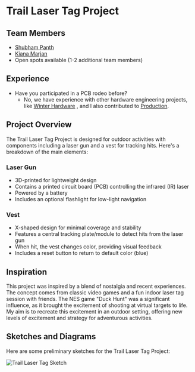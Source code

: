 # Trail Laser Tag Project

## Team Members
- [Shubham Panth](https://github.com/DevIos01)
- [Kiana Marjan](https://github.com/KianaMarjan)
- Open spots available (1-2 additional team members)

## Experience
- Have you participated in a PCB rodeo before?
  - No, we have experience with other hardware engineering projects, like [Winter Hardware](https://github.com/hackclub/winter/blob/main/DevIos01%26Kiana.md) , and I also contributed to [Production](https://arkade.games/).

## Project Overview
The Trail Laser Tag Project is designed for outdoor activities with components including a laser gun and a vest for tracking hits. Here's a breakdown of the main elements:

### Laser Gun
- 3D-printed for lightweight design
- Contains a printed circuit board (PCB) controlling the infrared (IR) laser
- Powered by a battery
- Includes an optional flashlight for low-light navigation

### Vest
- X-shaped design for minimal coverage and stability
- Features a central tracking plate/module to detect hits from the laser gun
- When hit, the vest changes color, providing visual feedback
- Includes a reset button to return to default color (blue)

## Inspiration
This project was inspired by a blend of nostalgia and recent experiences. The concept comes from classic video games and a fun indoor laser tag session with friends. The NES game "Duck Hunt" was a significant influence, as it brought the excitement of shooting at virtual targets to life. My aim is to recreate this excitement in an outdoor setting, offering new levels of excitement and strategy for adventurous activities.

## Sketches and Diagrams
Here are some preliminary sketches for the Trail Laser Tag Project:

![Trail Laser Tag Sketch](https://github.com/hackclub/the-trail/assets/34939959/4b93efc9-997e-484b-b14a-9cd5f6ccf45e)
